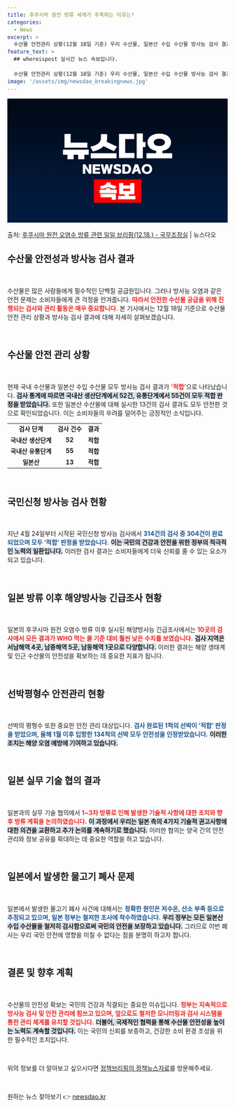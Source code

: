 ```yaml
---
title: 후쿠시마 원전 방류 세계가 주목하는 이유는?
categories:
  - News
excerpt: >
  수산물 안전관리 상황(12월 18일 기준) 우리 수산물, 일본산 수입 수산물 방사능 검사 결과 모두 적합입니…
feature_text: >
  ## whereispost 실시간 뉴스 속보입니다.

  수산물 안전관리 상황(12월 18일 기준) 우리 수산물, 일본산 수입 수산물 방사능 검사 결과 모두 적합입니…
image: '/assets/img/newsdao_breakingnews.jpg'
---
```


![뉴스다오 속보](/assets/img/newsdao_breakingnews.jpg)

<p>출처: <a href="https://newsdao.kr/2834" rel="dofollow">후쿠시마 원전 오염수 방류 관련 일일 브리핑(12.18.) - 국무조정실</a> | 뉴스다오</p>

<h2 data-ke-size="size26">수산물 안전성과 방사능 검사 결과</h2>

<p data-ke-size="size16">&nbsp;</p>

수산물은 많은 사람들에게 필수적인 단백질 공급원입니다. 그러나 방사능 오염과 같은 안전 문제는 소비자들에게 큰 걱정을 안겨줍니다. <b><span style="color: #ee2323;">따라서 안전한 수산물 공급을 위해 진행되는 검사와 관리 활동은 매우 중요합니다.</span></b> 본 기사에서는 12월 18일 기준으로 수산물 안전 관리 상황과 방사능 검사 결과에 대해 자세히 살펴보겠습니다. 

<p data-ke-size="size16">&nbsp;</p>

<h2 data-ke-size="size26">수산물 안전 관리 상황</h2>

<p data-ke-size="size16">&nbsp;</p>

현재 국내 수산물과 일본산 수입 수산물 모두 방사능 검사 결과가 <b><span style="color: #ee2323;">‘적합’</span></b>으로 나타났습니다. <b><span style="background-color: #21538527;">검사 통계에 따르면 국내산 생산단계에서 52건, 유통단계에서 55건이 모두 적합 판정을 받았습니다.</span></b> 또한 일본산 수산물에 대해 실시한 13건의 검사 결과도 모두 안전한 것으로 확인되었습니다. 이는 소비자들의 우려를 덜어주는 긍정적인 소식입니다.

<table>
    <tr>
        <td style="text-align: center; height: 17px;"><b>검사 단계</b></td>
        <td style="text-align: center; height: 17px;"><b>검사 건수</b></td>
        <td style="text-align: center; height: 17px;"><b>결과</b></td>
    </tr>
    <tr>
        <td style="text-align: center; height: 17px;"><b>국내산 생산단계</b></td>
        <td style="text-align: center; height: 17px;"><b>52</b></td>
        <td style="text-align: center; height: 17px;"><b>적합</b></td>
    </tr>
    <tr>
        <td style="text-align: center; height: 17px;"><b>국내산 유통단계</b></td>
        <td style="text-align: center; height: 17px;"><b>55</b></td>
        <td style="text-align: center; height: 17px;"><b>적합</b></td>
    </tr>
    <tr>
        <td style="text-align: center; height: 17px;"><b>일본산</b></td>
        <td style="text-align: center; height: 17px;"><b>13</b></td>
        <td style="text-align: center; height: 17px;"><b>적합</b></td>
    </tr>
</table>

<p data-ke-size="size16">&nbsp;</p>

<h2 data-ke-size="size26">국민신청 방사능 검사 현황</h2>

<p data-ke-size="size16">&nbsp;</p>

지난 4월 24일부터 시작된 국민신청 방사능 검사에서 <b><span style="color: #1a5490;">314건의 검사 중 304건이 완료되었으며 모두 ‘적합’ 판정을 받았습니다.</span></b> <b><span style="background-color: #21538527;">이는 국민의 건강과 안전을 위한 정부의 적극적인 노력의 일환입니다.</span></b> 이러한 검사 결과는 소비자들에게 더욱 신뢰를 줄 수 있는 요소가 되고 있습니다. 

<p data-ke-size="size16">&nbsp;</p>

<h2 data-ke-size="size26">일본 방류 이후 해양방사능 긴급조사 현황</h2>

<p data-ke-size="size16">&nbsp;</p>

일본의 후쿠시마 원전 오염수 방류 이후 실시된 해양방사능 긴급조사에서는 <b><span style="color: #ee2323;">10곳의 검사에서 모든 결과가 WHO 먹는 물 기준 대비 훨씬 낮은 수치를 보였습니다.</span></b> <b><span style="background-color: #21538527;">검사 지역은 서남해역 4곳, 남중해역 5곳, 남동해역 1곳으로 다양합니다.</span></b> 이러한 결과는 해양 생태계 및 인근 수산물의 안전성을 확보하는 데 중요한 지표가 됩니다.

<p data-ke-size="size16">&nbsp;</p>

<h2 data-ke-size="size26">선박평형수 안전관리 현황</h2>

<p data-ke-size="size16">&nbsp;</p>

선박의 평형수 또한 중요한 안전 관리 대상입니다. <b><span style="color: #1a5490;">검사 완료된 1척의 선박이 ‘적합’ 판정을 받았으며, 올해 1월 이후 입항한 134척의 선박 모두 안전성을 인정받았습니다.</span></b> <b><span style="background-color: #21538527;">이러한 조치는 해양 오염 예방에 기여하고 있습니다.</span></b> 

<p data-ke-size="size16">&nbsp;</p>

<h2 data-ke-size="size26">일본 실무 기술 협의 결과</h2>

<p data-ke-size="size16">&nbsp;</p>

일본과의 실무 기술 협의에서 <b><span style="color: #ee2323;">1~3차 방류로 인해 발생한 기술적 사항에 대한 조치와 향후 방류 계획을 논의하였습니다.</span></b> <b><span style="background-color: #21538527;">이 과정에서 우리는 일본 측의 4가지 기술적 권고사항에 대한 의견을 교환하고 추가 논의를 계속하기로 했습니다.</span></b> 이러한 협의는 양국 간의 안전 관리와 정보 공유를 확대하는 데 중요한 역할을 하고 있습니다.

<p data-ke-size="size16">&nbsp;</p>

<h2 data-ke-size="size26">일본에서 발생한 물고기 폐사 문제</h2>

<p data-ke-size="size16">&nbsp;</p>

일본에서 발생한 물고기 폐사 사건에 대해서는 <b><span style="color: #1a5490;">정확한 원인은 저수온, 산소 부족 등으로 추정되고 있으며, 일본 정부는 철저한 조사에 착수하였습니다.</span></b> <b><span style="background-color: #21538527;">우리 정부는 모든 일본산 수입 수산물을 철저히 검사함으로써 국민의 안전을 보장하고 있습니다.</span></b> 그러므로 이번 폐사는 우리 국민 안전에 영향을 미칠 수 없다는 점을 분명히 하고자 합니다.

<p data-ke-size="size16">&nbsp;</p>

<h2 data-ke-size="size26">결론 및 향후 계획</h2>

<p data-ke-size="size16">&nbsp;</p>

수산물의 안전성 확보는 국민의 건강과 직결되는 중요한 이슈입니다. <b><span style="color: #ee2323;">정부는 지속적으로 방사능 검사 및 안전 관리에 힘쓰고 있으며, 앞으로도 철저한 모니터링과 검사 시스템을 통한 관리 체계를 유지할 것입니다.</span></b> <b><span style="background-color: #21538527;">더불어, 국제적인 협력을 통해 수산물 안전성을 높이는 노력도 계속할 것입니다.</span></b> 이는 국민의 신뢰를 보증하고, 건강한 소비 환경 조성을 위한 필수적인 조치입니다.

<p data-ke-size="size16">&nbsp;</p>

위의 정보를 더 알아보고 싶으시다면 [정책브리핑의 정책뉴스자료](https://newsdao.kr/2834)를 방문해주세요. 
<p data-ke-size="size16">&nbsp;</p> 

원하는 뉴스 찾아보기 👉 <a href="https://newsdao.kr" rel="dofollow">newsdao.kr</a>


